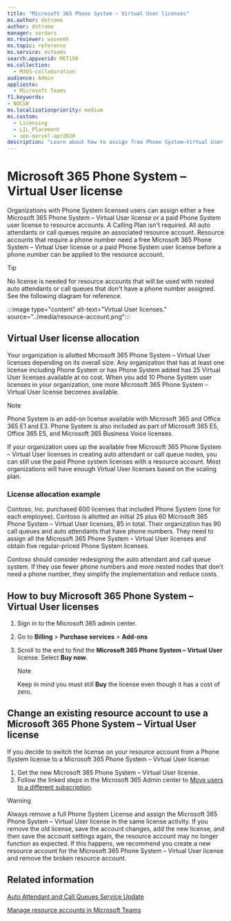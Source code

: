```yaml
---
title: "Microsoft 365 Phone System – Virtual User licenses"
ms.author: dstrome
author: dstrome
manager: serdars
ms.reviewer: waseemh
ms.topic: reference
ms.service: msteams
search.appverid: MET150
ms.collection: 
  - M365-collaboration
audience: Admin
appliesto: 
  - Microsoft Teams
f1.keywords:
- NOCSH
ms.localizationpriority: medium
ms.custom: 
  - Licensing
  - LIL_Placement
  - seo-marvel-apr2020
description: "Learn about how to assign free Phone System–Virtual User license or a paid Phone System user license to resource accounts in your organization."
---
```


# Microsoft 365 Phone System – Virtual User license

Organizations with Phone System licensed users can assign either a free Microsoft 365 Phone System – Virtual User license or a paid Phone System user license to resource accounts. A Calling Plan isn't required. All auto attendants or call queues require an associated resource account. Resource accounts that require a phone number need a free Microsoft 365 Phone System – Virtual User license or a paid Phone System user license before a phone number can be applied to the resource account.

> [!TIP]
> No license is needed for resource accounts that will be used with nested auto attendants or call queues that don't have a phone number assigned. See the following diagram for reference.

:::image type="content" alt-text="Virtual User licenses." source="../media/resource-account.png":::

## Virtual User license allocation

Your organization is allotted Microsoft 365 Phone System – Virtual User licenses depending on its overall size. Any organization that has at least one license including Phone System or has Phone System added has 25 Virtual User licenses available at no cost. When you add 10 Phone System user licenses in your organization, one more Microsoft 365 Phone System – Virtual User license becomes available.

> [!NOTE]
> Phone System is an add-on license available with Microsoft 365 and Office 365 E1 and E3. Phone System is also included as part of Microsoft 365 E5, Office 365 E5, and Microsoft 365 Business Voice licenses.

If your organization uses up the available free Microsoft 365 Phone System – Virtual User licenses in creating auto attendant or call queue nodes, you can still use the paid Phone system licenses with a resource account. Most organizations will have enough Virtual User licenses based on the scaling plan. 

### License allocation example

Contoso, Inc. purchased 600 licenses that included Phone System (one for each employee). Contoso is allotted an initial 25 plus 60 Microsoft 365 Phone System – Virtual User licenses, 85 in total. Their organization has 90 call queues and auto attendants that have phone numbers. They need to assign all the Microsoft 365 Phone System – Virtual User licenses and obtain five regular-priced Phone System licenses.

Contoso should consider redesigning the auto attendant and call queue system. If they use fewer phone numbers and more nested nodes that don't need a phone number, they simplify the implementation and reduce costs.

## How to buy Microsoft 365 Phone System – Virtual User licenses

1. Sign in to the Microsoft 365 admin center.
2. Go to **Billing** > **Purchase services** > **Add-ons**
3. Scroll to the end to find the **Microsoft 365 Phone System – Virtual User** license. Select **Buy now**.

   > [!NOTE]
   > Keep in mind you must still **Buy** the license even though it has a cost of zero.

## Change an existing resource account to use a Microsoft 365 Phone System – Virtual User license

If you decide to switch the license on your resource account from a Phone System license to a Microsoft 365 Phone System – Virtual User license:

1. Get the new Microsoft 365 Phone System – Virtual User license.
2. Follow the linked steps in the Microsoft 365 Admin center to [Move users to a different subscription](/microsoft-365/admin/manage/assign-licenses-to-users#move-users-to-a-different-subscription).

> [!WARNING]
> Always remove a full Phone System License and assign the Microsoft 365 Phone System – Virtual User license in the same license activity. If you remove the old license, save the account changes, add the new license, and then save the account settings again, the resource account may no longer function as expected. If this happens, we recommend you create a new resource account for the Microsoft 365 Phone System – Virtual User license and remove the broken resource account. 

## Related information

[Auto Attendant and Call Queues Service Update](https://techcommunity.microsoft.com/t5/Microsoft-Teams-Blog/Auto-Attendant-and-Call-Queues-Service-Update/ba-p/564521)

[Manage resource accounts in Microsoft Teams](../manage-resource-accounts.md)